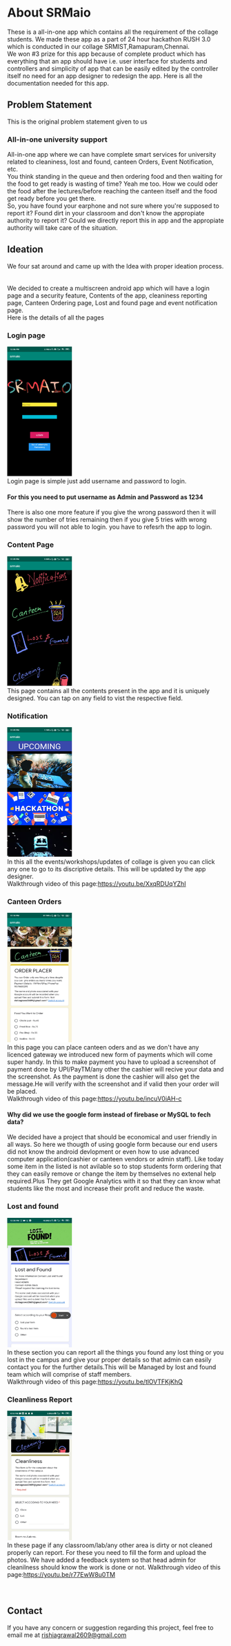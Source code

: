 # About SRMaio
These is a all-in-one app which contains all the requirement of the collage students. We made these app as a part of 24 hour hackathon RUSH 3.0 which is conducted in our collage SRMIST,Ramapuram,Chennai.<br>
We won #3 prize for this app because of complete product which has everything that an app should have i.e. user interface for students and controllers and simplicity of app that can be easily edited by the controller itself no need for an app designer to redesign the app.
Here is all the documentation needed for this app. 
## Problem Statement 
This is the original problem statement given to us 
### All-in-one university support
All-in-one app where we can have complete smart services for university related to cleaniness, lost and found, canteen Orders, Event Notification, etc. <br>
You think standing in the queue and then ordering food and then waiting for the food to get ready is wasting of time? Yeah me too. How we could oder the food after the lectures/before reaching the canteen itself and the food get ready before you get there.<br>
So, you have found your earphone and not sure where you're supposed to report it? Found dirt in your classroom and don't know the appropiate authority to report it? Could we directly report this in app and the appropiate authority will take care of the situation.
## Ideation
We four sat around and came up with the Idea with proper ideation process.<br>
<br>
<br>
We decided to create a multiscreen android app which will have a login page and a security feature, Contents of the app, cleaniness reporting page, Canteen Ordering page, Lost and found page and event notification page.
<br>
Here is the details of all the pages
### Login page
<img src="img/main.jpg" height ="300" width="150"><br>
Login page is simple just add username and password to login.
#### For this you need to put username as Admin and Password as 1234
There is also one more feature if you give the wrong password then it will show the number of tries remaining then if you  give 5 tries with wrong password you will not able to login. you have to refesrh the app to login.
### Content Page
<img src="img/main2.jpg" height = "300" width = "150"><br>
This page contains all the contents present in the app and it is uniquely designed. You can tap on any field to vist the respective field.  
### Notification
<img src="img/noti.jpg" height = "300" width = "150"> <br>
In this all the events/workshops/updates of collage is given you can click any one to go to its discriptive details. This will be updated by the app designer.<br>
Walkthrough video of this page:https://youtu.be/XxqRDUqYZhI
### Canteen Orders
<img src = "img/odr.jpg" height = "300" width = "150"> <br>
In this page you can place canteen oders and as we don't have any licenced gateway we introduced new form of payments which will come super handy. In this to make payment you have to upload a screenshot of payment done by UPI/PayTM/any other the cashier will recive your data and the screenshot. As the payment is done the cashier will also get the message.He will verify with the screenshot and if valid then your order will be placed.<br>
Walkthrough video of this page:https://youtu.be/incuV0iAH-c
#### Why did we use the google form instead of firebase or MySQL to fech data?
We decided have a project that should be economical and user friendly in all ways. So here we thougth of using google form because our end users did not know the android devlopment or even how to use advanced computer application(cashier or canteen vendors or admin staff). Like today some item in the listed is not avilable so to stop students form ordering that they can easily remove or change the item by themselves no extenal help required.Plus They get Google Analytics with it so that they can know what students like the most and increase their profit and reduce the waste.
### Lost and found
<img src = "img/laf.jpg" height = "300" width = "150"> <br>
In these section you can report all the things you found any lost thing or you lost in the campus and give your proper details so that admin can easily contact you for the further details.This will be Managed by lost and found team which will comprise of staff members.<br>
Walkthrough video of this page:https://youtu.be/tlOVTFKjKhQ
### Cleanliness Report
<img src = "img/clean.jpg" height = "300" width = "150"> <br>
In these page if any classroom/lab/any other area is dirty or not cleaned properly can report. For these you need to fill the form and upload the photos. We have added a feedback system so that head admin for cleanilness should know the work is done or not.
Walkthrough video of this page:https://youtu.be/r77EwW8u0TM
<br>
<br>
<br>
## Contact
If you have any concern or suggestion regarding this project, feel free to email me at [rishiagrawal2609@gmail.com](rishiagrawal2609@gmail.com)
